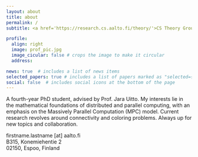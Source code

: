 ```yaml
---
layout: about
title: about
permalink: /
subtitle: <a href='https://research.cs.aalto.fi/theory/'>CS Theory Group</a>, <a href='https://www.aalto.fi/en'>Aalto University</a>

profile:
  align: right
  image: prof_pic.jpg
  image_cicular: false # crops the image to make it circular
  address:

news: true  # includes a list of news items
selected_papers: true # includes a list of papers marked as "selected={true}"
social: false  # includes social icons at the bottom of the page
---
```


A fourth-year PhD student, advised by Prof. Jara Uitto. My interests lie in the mathematical foundations of distributed and parallel computing, with an emphasis on the Massively Parallel Computation (MPC) model. Current research revolves around connectivity and coloring problems. Always up for new topics and collaboration.<br/>


firstname.lastname [at] aalto.fi <br/>
B315, Konemiehentie 2<br/>
02150, Espoo, Finland
